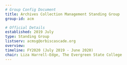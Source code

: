 ```yaml
---
# Group Config Document
title: Archives Collection Management Standing Group
group-id: acm

# Official Details
established: 2019 July
type: Standing Group
listserv: acmsg@orbiscascade.org
overview: 
timeline: FY2020 (July 2019 - June 2020)
chair: Liza Harrell-Edge, The Evergreen State College
---
```




